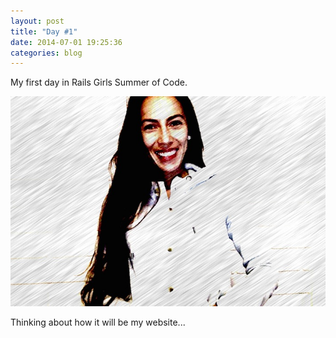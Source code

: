```yaml
---
layout: post
title: "Day #1"
date: 2014-07-01 19:25:36
categories: blog
---
```

My first day in Rails Girls Summer of Code.

![yo](/images/day1.png)

Thinking about how it will be my website...
